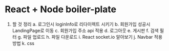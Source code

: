 # React + Node boiler-plate

1. 할 것 정리
  a. 로그인시 loginInfo로 리다이렉트 시키기
  b. 회원가입 성공시 LandingPage로 이동
  c. 회원가입 주소 api 적용
  d. 로그아웃
  e. 게시판
  f. 검색 필터
  g. 파일 업로드
  h. 파일 다운로드
  i. React socket.io 알아보기
  j. Navbar 적용 방법
  k. css
